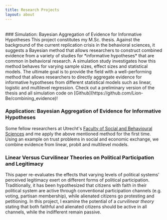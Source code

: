 ```yaml
---
title: Research Projects
layout: about
---
```

<br>            
### Simulation: Bayesian Aggregation of Evidence for Informative Hypotheses 
This project constitutes my M.Sc. thesis. Against the background of the current replication crisis in the behavioral sciences, it suggests a Bayesian method that allows researchers to construct combined evidence from a variety of studies for *informative hypotheses* that are common in behavioral research. A simulation study investigates how this method behaves for varying sample sizes, effect sizes and statistical models. The ultimate goal is to provide the field with a well-performing method that allows researchers to directly aggregate evidence for informative hypotheses from different statistical models such as linear, logistic and multilevel regression. Check out a preliminary version of the thesis and all simulation code on [Github](https://github.com/Lion-Be/combining_evidence)!   

### Application: Bayesian Aggregation of Evidence for Informative Hypotheses 
Some fellow researchers at Utrecht's [Faculty of Social and Behavioural Sciences](https://www.uu.nl/en/organisation/faculty-of-social-and-behavioural-sciences) and me apply the above mentioned method for the first time. Using an example on trust problems in social and economic exchange, we combine evidence from linear, probit and multilevel models. 

### Linear Versus Curvilinear Theories on Political Participation and Legitimacy
This paper re-evaluates the effects that varying levels of political systems' perceived legitimacy exert on different forms of political participation. Traditionally, it has been hypothesized that citizens with faith in their political system are active through conventional participation channels (e.g. voting, partisan membership), while alienated citizens go protesting and petitioning. In this project, I examine the potential of a *curvilinear theory* stating that both faithful and alienated citizens should be active in all channels, while the indifferent remain passive. 


